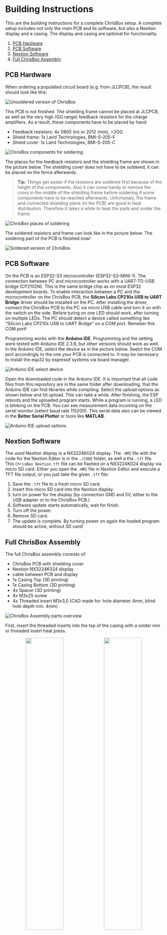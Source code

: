 # Building Instructions

This are the building instructions for a complete ChrisBox setup. A complete setup includes not only the main PCB and its software, but also a Nextion display and a casing. The display and casing are optional for functionality.

1. [PCB Hardware](#PCB_Hardware)
2. [PCB Software](#PCB_Software)
3. [Nextion Software](#Nextion_Software)
4. [Full ChrisBox Assembly](#Full_ChrisBox_assembly)


## PCB Hardware

When ordering a populated circuit board (e.g. from JLCPCB), the result should look like this:

![Unsoldered version of ChrisBox](/data/ChrisBox_PCB_1_unsoldered.JPG)

This PCB is not finished. The shielding frame cannot be placed at JLCPCB, as well as the very high (G&Omega; range) feedback resistors for the charge amplifiers.
As a result, these components have to be placed by hand:
- Feedback resistors: 4x 0805 (in) or 2012 (mm), >2G&Omega;
- Shield frame: 1x Laird Technologies, BMI-S-205-F
- Shield cover: 1x Laird Technologies, BMI-S-205-C

![ChrisBox components for soldering](/data/ChrisBox_PCB_2_components.JPG)

The places for the feedback resistors and the shielding frame are shown in the picture below. The shielding cover does not have to be soldered, it can be placed on the fence afterwards.
> **Tip:** Things get easier if the resistors are soldered first because of the height of the components.
> Also it can come handy to remove the cross in the middle of the shielding frame before soldering if some components have to be reached afterwards.
Unfortunaly, fhe frame and connected shielding plane (in the PCB) are good in heat distribution. Therefore it takes a while to heat the pads and solder the frame.

![ChrisBox places of soldering](/data/ChrisBox_PCB_1.1_unsoldered_marked.JPG)

The soldered resistors and frame can look like in the picture below. The soldering part of the PCB is finished now!

![Soldered version of ChrisBox](/data/ChrisBox_PCB_3_soldered.JPG)

## PCB Software

On the PCB is an ESP32-S3 microcontroller (ESP32-S3-MINI-1). The connection between PC and microcontroller works with a UART-TO-USB bridge (CP2102N). This is the same bridge chip as on most ESP32 development boards. To enable interaction between a PC and the microcontroller on the ChrisBox PCB, the **Silicon Labs CP210x USB to UART Bridge** driver should be installed on the PC.
After installing the driver, connect the ChrisBox PCB to the PC via micro USB cable and turn it on with the switch on the side. Before turing on one LED should work, after turning on multiple LEDs.
The PC should detect a device called something like "Silicon Labs CP210x USB to UART Bridge" on a COM port. Remeber this COM port!

Programming works with the **Arduino IDE**. Programming and the setting were tested with Arduino IDE 2.3.6, but other versions should work as well.
In the Arduino IDE, select the device as in the picture below. Seelct the COM port accordingly to the one your PCB is connected to.
It may be necessary to install the esp32 by espressif systems via board manager.

![Arduino IDE select device](/data/ChrisBox_Software_1_select_device.png)

Open the downloaded code in the Arduino IDE. It is important that all code files from this repository are in the same folder after downloading, that the Arduino IDE can find libraries while compiling.
Select the upload options as shown below and hit upload. This can take a while. After finishing, the ESP reboots and the uploaded program starts. While a program is running, a LED is blinking on the PCB.
You can see measurement data incoming on the serial monitor (select baud rate 115200). This serial data also can be viewed in the **Better Serial Plotter** or tools like **MATLAB**.

![Arduino IDE upload options](/data/ChrisBox_Software_2_upload_options.png)

## Nextion Software

The used Nextion display is a NX3224K024 display. The `.HMI` file with the code for the Nextion Editor is in the `./CODE` folder, as well a the `.tft` file. This `ChrisBox Nextion.tft` file can be flashed on a NX3224K024 display via micro SD card.
Either you open the `.HMI` file in Nextion Editor and execute a TFT file output, or you just take the given `.tft` file:
1. Save the `.tft` file to a fresh micro SD card.
2. Insert this micro SD card into the Nextion display.
3. turn on power for the display (by connection GND and 5V, either to the USB adapter or to the ChrisBox PCB.)
4. Software update starts automatically, wait for finish.
5. Turn off the power.
6. Remove SD card.
7. The update is complete. By turning power on again the loaded program should be active, without SD card!

## Full ChrisBox Assembly

The full ChrisBox assembly consists of:
- ChrisBox PCB with shielding cover
- Nextion NX3224K024 display
- cable between PCB and display
- 1x Casing Top (3D printing)
- 1x Casing Bottom  (3D printing)
- 4x Spacer (3D printing)
- 4x M3x25 screw
- 4x Threaded insert M3x3,0 (CAD made for: hole diameter 4mm, blind hole depth min. 4mm)

![ChrisBox Assembly parts overview](/data/ChrisBox_Assembly_1_overview.JPG)

First, insert the threaded inserts into the top of the casing with a solder iron or threaded insert heat press.

<p align="center">
      <img src="/data/ChrisBox_Casing_2_inserts.JPG" width="49%">
      <img src="/data/ChrisBox_Casing_3_inserted_inserts.JPG" width="49%">
</p>

Then connect the Nextion display to the ChrisBox PCB. An ordered Nextion display contains a cable with on JST XH connector (the white 4x1 connector) and four Dupont connectors (the black 1x1 connectors).
Connect the JST XH connector to the display. You can connect the Dupont cables on the ChrisBox PCB, or you can shorten the cables and add crimp connectins for another JST XH connector. This is what is used here on the picture. The JST XH connector fits directly onto the ChrisBox PCB.
Anyway, connect GND to GND, 5V to 5V and RX to TX and the other way around.
Place the shielding cover onto the shielding frame on the PCB.

Place the display into the top half of the casing, with the connector in the direction of the bulge.

<p align="center">
      <img src="/data/ChrisBox_Assembly_2_cable.JPG" width="49%">
      <img src="/data/ChrisBox_Assembly_3_display.JPG" width="49%">
</p>

Place the PCB into the bottom half of the casing, with screws and spacers.

Then connect both halfs of the casing and tighten the screws. The ChrisBox is finished!

<p align="center">
      <img src="/data/ChrisBox_Assembly_4_screws.JPG" width="49%">
      <img src="/data/ChrisBox_Assembly_5_finished.JPG" width="49%">
</p>
